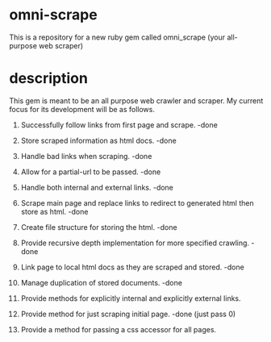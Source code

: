 # omni-scrape

This is a repository for a new ruby gem called omni_scrape (your all-purpose web scraper)

# description

This gem is meant to be an all purpose web crawler and scraper.  My current focus for its development will be as follows.

1. Successfully follow links from first page and scrape. -done

2. Store scraped information as html docs.  -done 

3. Handle bad links when scraping. -done

4. Allow for a partial-url to be passed. -done

5. Handle both internal and external links. -done

6. Scrape main page and replace links to redirect to generated html then store as html. -done

7. Create file structure for storing the html.  -done

8. Provide recursive depth implementation for more specified crawling. -done

9. Link page to local html docs as they are scraped and stored. -done

9. Manage duplication of stored documents. -done

10. Provide methods for explicitly internal and explicitly external links.

11. Provide method for just scraping initial page. -done (just pass 0)

12. Provide a method for passing a css accessor for all pages.



